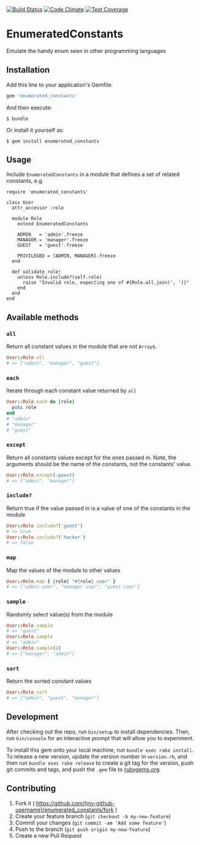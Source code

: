 [![Build Status](https://travis-ci.org/apartmentlist/enumerated_constants.svg?branch=master)](https://travis-ci.org/apartmentlist/enumerated_constants)
[![Code Climate](https://codeclimate.com/github/apartmentlist/enumerated_constants/badges/gpa.svg)](https://codeclimate.com/github/apartmentlist/enumerated_constants)
[![Test Coverage](https://codeclimate.com/github/apartmentlist/enumerated_constants/badges/coverage.svg)](https://codeclimate.com/github/apartmentlist/enumerated_constants/coverage)

# EnumeratedConstants

Emulate the handy enum seen in other programming languages

## Installation

Add this line to your application's Gemfile:

```ruby
gem 'enumerated_constants'
```

And then execute:

    $ bundle

Or install it yourself as:

    $ gem install enumerated_constants

## Usage

Include `EnumeratedConstants` in a module that defines a set of related constants, e.g.

```
require 'enumerated_constants'

class User
  attr_accessor :role

  module Role
    extend EnumeratedConstants

    ADMIN   = 'admin'.freeze
    MANAGER = 'manager'.freeze
    GUEST   = 'guest'.freeze

    PRIVILEGED = [ADMIN, MANAGER].freeze
  end

  def validate_role!
    unless Role.include?(self.role)
      raise "Invalid role, expecting one of #{Role.all.join(', ')}"
    end
  end
end
```

## Available methods

### `all`
Return all constant values in the module that are not `Array`s.

```ruby
User::Role.all
# => ["admin", "manager", "guest"]
```

### `each`
Iterate through each constant value returned by `all`

```ruby
User::Role.each do |role|
  puts role
end
# "admin"
# "manager"
# "guest"
```

### `except`
Return all constants values except for the ones passed in. Note, the arguments should be
the name of the constants, not the constants' value.

```ruby
User::Role.except(:guest)
# => ["admin", "manager"]
```

### `include?`
Return true if the value passed in is a value of one of the constants in the module

```ruby
User::Role.include?('guest')
# => true
User::Role.include?('hacker')
# => false
```

### `map`
Map the values of the module to other values

```ruby
User::Role.map { |role| "#{role} user" }
# => ["admin user", "manager user", "guest user"]
```

### `sample`
Randomly select value(s) from the module

```ruby
User::Role.sample
# => "guest"
User::Role.sample
# => "admin"
User::Role.sample(2)
# => ["manager", "admin"]
```

### `sort`
Return the sorted constant values

```ruby
User::Role.sort
# => ["admin", "guest", "manager"]
```

## Development

After checking out the repo, run `bin/setup` to install dependencies. Then, run `bin/console` for an interactive prompt that will allow you to experiment.

To install this gem onto your local machine, run `bundle exec rake install`. To release a new version, update the version number in `version.rb`, and then run `bundle exec rake release` to create a git tag for the version, push git commits and tags, and push the `.gem` file to [rubygems.org](https://rubygems.org).

## Contributing

1. Fork it ( https://github.com/[my-github-username]/enumerated_constants/fork )
2. Create your feature branch (`git checkout -b my-new-feature`)
3. Commit your changes (`git commit -am 'Add some feature'`)
4. Push to the branch (`git push origin my-new-feature`)
5. Create a new Pull Request
